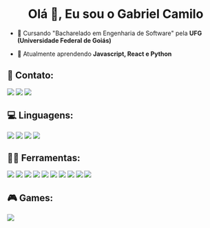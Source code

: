 
<h1 align="center">Olá 👋, Eu sou o Gabriel Camilo</h1>

- 🔭 Cursando "Bacharelado em Engenharia de Software" pela **UFG (Universidade Federal de Goiás)**

- 🌱 Atualmente aprendendo **Javascript, React e Python**

<h2 align="left">📱 Contato:</h2>
<p align="left">
<a href="https://instagram.com/gabriel.camil0" target="_blank"><img src="https://img.shields.io/badge/-Instagram-%23E4405F?style=for-the-badge&logo=instagram&logoColor=white" target="_blank"></a>
<a href = "mailto:gabriel.camilo@discente.ufg.br"><img src="https://img.shields.io/badge/-Gmail-%23333?style=for-the-badge&logo=gmail&logoColor=white" target="_blank"></a>
<a href="https://discord.gg/222785865276063744" target="_blank"><img src="https://img.shields.io/badge/Discord-7289DA?style=for-the-badge&logo=discord&logoColor=white" target="_blank"></a> 
</p>

<h2 align="left">💻 Linguagens:</h2>
<p align="left">
<img src="https://img.shields.io/badge/HTML5-E34F26?style=for-the-badge&logo=html5&logoColor=white">
<img src="https://img.shields.io/badge/CSS3-1572B6?style=for-the-badge&logo=css3&logoColor=white">
<img src="https://img.shields.io/badge/TypeScript-007ACC?style=for-the-badge&logo=typescript&logoColor=white">
<img src="https://img.shields.io/badge/Java-ED8B00?style=for-the-badge&logo=openjdk&logoColor=white">
</p>


<h2 align="left">👩‍💻 Ferramentas:</h2>
<p align="left">
<img src="https://img.shields.io/badge/Angular-DD0031?style=for-the-badge&logo=angular&logoColor=white">
<img src="https://img.shields.io/badge/Spring-6DB33F?style=for-the-badge&logo=spring&logoColor=white">
<img src="https://img.shields.io/badge/Figma-F24E1E?style=for-the-badge&logo=figma&logoColor=white">
<img src="https://img.shields.io/badge/PostgreSQL-316192?style=for-the-badge&logo=postgresql&logoColor=white">
<img src="hhttps://img.shields.io/badge/Amazon_AWS-FF9900?style=for-the-badge&logo=amazonaws&logoColor=white">
<img src="https://img.shields.io/badge/Visual_Studio_Code-0078D4?style=for-the-badge&logo=visual%20studio%20code&logoColor=white">
<img src="https://img.shields.io/badge/IntelliJ_IDEA-000000.svg?style=for-the-badge&logo=intellij-idea&logoColor=white">
<img src="https://img.shields.io/badge/Miro-050038?style=for-the-badge&logo=Miro&logoColor=white">
<img src="https://img.shields.io/badge/Trello-0052CC?style=for-the-badge&logo=trello&logoColor=white">
<img src="https://img.shields.io/badge/Adobe%20Photoshop-31A8FF?style=for-the-badge&logo=Adobe%20Photoshop&logoColor=black">
</p>

<h2 align="left">🎮 Games:</h2>
<p align="left">
<a href="https://steamcommunity.com/id/phicsgo/" target="_blank"><img src="https://img.shields.io/badge/Steam-000000?style=for-the-badge&logo=steam&logoColor=white"></a>
</p>
